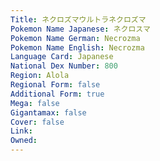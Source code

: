 ```yaml
---
﻿Title: ネクロズマウルトラネクロズマ
Pokemon Name Japanese: ネクロスマ
Pokemon Name German: Necrozma
Pokemon Name English: Necrozma
Language Card: Japanese
National Dex Number: 800
Region: Alola
Regional Form: false
Additional Form: true
Mega: false
Gigantamax: false
Cover: false
Link: 
Owned: 
---
```

